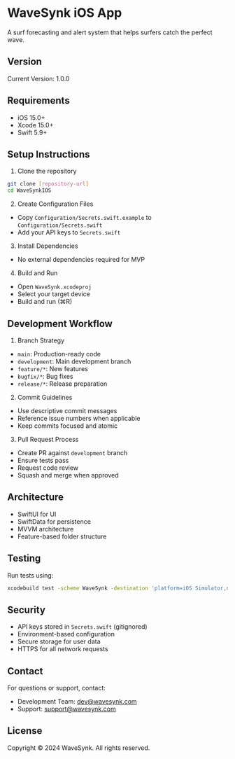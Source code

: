 # WaveSynk iOS App

A surf forecasting and alert system that helps surfers catch the perfect wave.

## Version
Current Version: 1.0.0

## Requirements
- iOS 15.0+
- Xcode 15.0+
- Swift 5.9+

## Setup Instructions

1. Clone the repository
```bash
git clone [repository-url]
cd WaveSynkIOS
```

2. Create Configuration Files
- Copy `Configuration/Secrets.swift.example` to `Configuration/Secrets.swift`
- Add your API keys to `Secrets.swift`

3. Install Dependencies
- No external dependencies required for MVP

4. Build and Run
- Open `WaveSynk.xcodeproj`
- Select your target device
- Build and run (⌘R)

## Development Workflow

1. Branch Strategy
- `main`: Production-ready code
- `development`: Main development branch
- `feature/*`: New features
- `bugfix/*`: Bug fixes
- `release/*`: Release preparation

2. Commit Guidelines
- Use descriptive commit messages
- Reference issue numbers when applicable
- Keep commits focused and atomic

3. Pull Request Process
- Create PR against `development` branch
- Ensure tests pass
- Request code review
- Squash and merge when approved

## Architecture

- SwiftUI for UI
- SwiftData for persistence
- MVVM architecture
- Feature-based folder structure

## Testing

Run tests using:
```bash
xcodebuild test -scheme WaveSynk -destination 'platform=iOS Simulator,name=iPhone 15'
```

## Security

- API keys stored in `Secrets.swift` (gitignored)
- Environment-based configuration
- Secure storage for user data
- HTTPS for all network requests

## Contact

For questions or support, contact:
- Development Team: dev@wavesynk.com
- Support: support@wavesynk.com

## License

Copyright © 2024 WaveSynk. All rights reserved.
